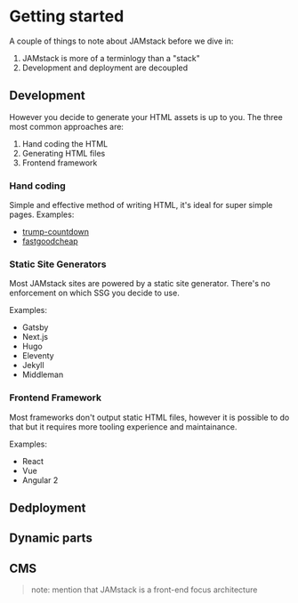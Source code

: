 # Getting started

A couple of things to note about JAMstack before we dive in:
1. JAMstack is more of a terminlogy than a "stack"
2. Development and deployment are decoupled

## Development
However you decide to generate your HTML assets is up to you. The three most common approaches are:
1. Hand coding the HTML 
2. Generating HTML files 
3. Frontend framework 

### Hand coding
Simple and effective method of writing HTML, it's ideal for super simple pages. 
Examples:
- [trump-countdown](https://github.com/peduarte/trump-countdown)
- [fastgoodcheap](https://github.com/ibrennan/fastgoodcheap)

### Static Site Generators
Most JAMstack sites are powered by a static site generator. There's no enforcement on which SSG you decide to use.

Examples:
- Gatsby
- Next.js
- Hugo
- Eleventy
- Jekyll
- Middleman

### Frontend Framework
Most frameworks don't output static HTML files, however it is possible to do that but it requires more tooling experience and maintainance. 

Examples:
- React
- Vue
- Angular 2


## Dedployment

## Dynamic parts

## CMS

> note: mention that JAMstack is a front-end focus architecture 
